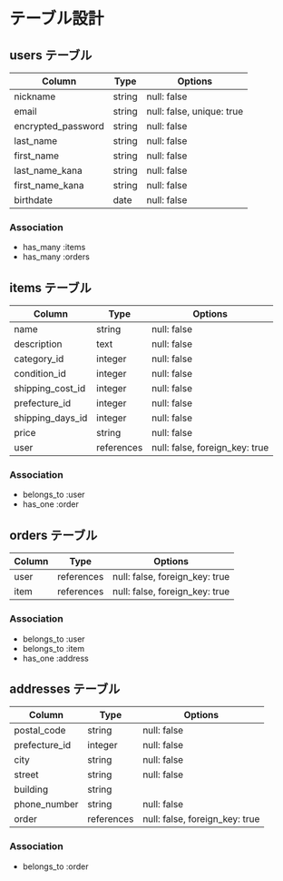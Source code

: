 # テーブル設計

## users テーブル

| Column             | Type   | Options     |
| ------------------ | ------ | ----------- |
| nickname           | string | null: false |
| email              | string | null: false, unique: true |
| encrypted_password | string | null: false |
| last_name          | string | null: false |
| first_name         | string | null: false |
| last_name_kana     | string | null: false |
| first_name_kana    | string | null: false |
| birthdate          | date   | null: false |


### Association

- has_many :items
- has_many :orders


## items テーブル

| Column           | Type       | Options                        |
| ----------       | ---------- | ------------------------------ |
| name             | string     | null: false |
| description      | text       | null: false |
| category_id      | integer    | null: false |
| condition_id     | integer    | null: false |
| shipping_cost_id | integer    | null: false |
| prefecture_id    | integer    | null: false |
| shipping_days_id | integer    | null: false |
| price            | string     | null: false |
| user             | references | null: false, foreign_key: true |]

### Association

- belongs_to :user
- has_one :order

## orders テーブル

| Column     | Type       | Options                        |
| ---------- | ---------- | ------------------------------ |
| user       | references | null: false, foreign_key: true |
| item       | references | null: false, foreign_key: true |

### Association

- belongs_to :user
- belongs_to :item
- has_one :address

## addresses テーブル

| Column              | Type       | Options     |
| ------------------  | ---------- | ----------- |
| postal_code         | string     | null: false |
| prefecture_id       | integer    | null: false |
| city                | string     | null: false |
| street              | string     | null: false |
| building            | string     | 
| phone_number        | string     | null: false |
| order               | references | null: false, foreign_key: true |

### Association

- belongs_to :order